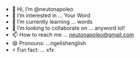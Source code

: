 - 👋 Hi, I’m @neutonapoleo
- 👀 I’m interested in ... Your Word 
- 🌱 I’m currently learning ... words 
- 💞️ I’m looking to collaborate on ... anyword lol!
- 📫 How to reach me ... neutonapoleo@gmail.com 
- 😄 Pronouns: ...ngelishenglish
- ⚡ Fun fact: ... xfx

<!---
neutonapoleo/neutonapoleo is a ✨ special ✨ repository because its `README.md` (this file) appears on your GitHub profile.
You can click the Preview link to take a look at your changes.
--->
